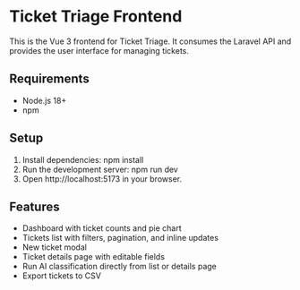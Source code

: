 # Ticket Triage Frontend

This is the Vue 3 frontend for Ticket Triage. It consumes the Laravel API and provides the user interface for managing tickets.

## Requirements

- Node.js 18+
- npm

## Setup

1. Install dependencies:
   npm install
2. Run the development server:
   npm run dev
3. Open http://localhost:5173 in your browser.

## Features

- Dashboard with ticket counts and pie chart
- Tickets list with filters, pagination, and inline updates
- New ticket modal
- Ticket details page with editable fields
- Run AI classification directly from list or details page
- Export tickets to CSV 

